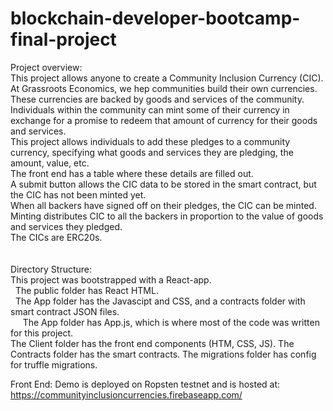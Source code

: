 # blockchain-developer-bootcamp-final-project

Project overview:<br />
This project allows anyone to create a Community Inclusion Currency (CIC).<br />
At Grassroots Economics, we hep communities build their own currencies.<br />
These currencies are backed by goods and services of the community.<br />
Individuals within the community can mint some of their currency in exchange for a promise to redeem that amount of currency for their goods and services.<br />
This project allows individuals to add these pledges to a community currency, specifying what goods and services they are pledging, the amount, value, etc.<br />
The front end has a table where these details are filled out.<br />
A submit button allows the CIC data to be stored in the smart contract, but the CIC has not been minted yet.<br />
When all backers have signed off on their pledges, the CIC can be minted.<br />
Minting distributes CIC to all the backers in proportion to the value of goods and services they pledged.<br />
The CICs are ERC20s.<br />
<br />
<br />
Directory Structure:<br />
This project was bootstrapped with a React-app.<br />
 
	The public folder has React HTML.<br />
 
	The App folder has the Javascipt and CSS, and a contracts folder with smart contract JSON files.<br />
  
  &nbsp;&nbsp;The App folder has App.js, which is where most of the code was written for this project.<br />
The Client folder has the front end components (HTM, CSS, JS).
The Contracts folder has the smart contracts.
The migrations folder has config for truffle migrations.


Front End:
Demo is deployed on Ropsten testnet and is hosted at:
https://communityinclusioncurrencies.firebaseapp.com/


